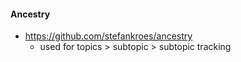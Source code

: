 #### Ancestry
- https://github.com/stefankroes/ancestry
  + used for topics > subtopic > subtopic tracking
